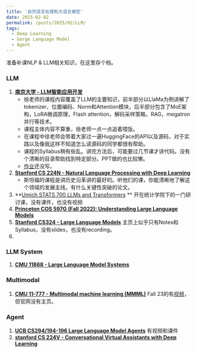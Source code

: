 ```yaml
---
title: '自然语言处理和大语言模型'
date: 2025-02-02
permalink: /posts/2025/02/LLM/
tags:
  - Deep Learning
  - Uarge Language Model
  - Agent
---
```


准备补课NLP & LLM相关知识，在这里存个档。

### LLM
1. **[南京大学 - LLM智能应用开发](https://space.bilibili.com/390606417/lists/3771310?type=season)**
    - 徐老师的课程内容覆盖了LLM的主要知识，前半部分以LlaMa为例讲解了tokenizer、位置编码、Norm和Attention模块，后半部分包含了MoE架构，LoRA微调原理，Flash attention，解码采样策略，RAG，megatron并行等技术。
    - 课程主体内容不算重，徐老师一点一点追着喂饭。
    - 在课程中徐老师会带着大家过一遍HuggingFace的API以及源码，对于实践以及像我这样不知道怎么读源码的同学都很有帮助。
    - 课程的Syllabus稍有些乱。讲完方法后，可能要过几节课才讲代码。没有个清晰的目录帮助找到特定部分。PPT做的也比较懒。
    - [作业](https://github.com/Strivin0311/llms-learning/tree/main/tutorial/assignment)还没写。
2. **[Stanford CS 224N - Natural Language Processing with Deep Learning](https://web.stanford.edu/class/cs224n/index.html)** 
    - 斯坦福的课程是讲历史沿革讲的最好的。听他们的课，你能清晰地了解这个领域的发展主线，有什么关键性突破的论文。
1. **[Umich STATS 700 LLMs and Transformers](https://www.ambujtewari.com/LLM-fall2024/) **  开在统计学院下的一门研讨课，没有课件，也没有视频
2. **[Princeton COS 597G (Fall 2022): Understanding Large Language Models](https://www.cs.princeton.edu/courses/archive/fall22/cos597G/)**
3. **[Stanford CS324 - Large Language Models](https://stanford-cs324.github.io/winter2022/)** 主页上似乎只有Notes和Syllabus，没有slides，也没有recording。
4. 

### LLM System

1. **[CMU 11868 - Large Language Model Systems](https://llmsystem.github.io/llmsystem2024spring/)**

### Multimodal

1. **[CMU 11-777 - Multimodal machine learning (MMML)](https://cmu-mmml.github.io)** Fall 23的有[视频](https://www.youtube.com/watch?v=DPkwjgaRvyI&list=PL-Fhd_vrvisMYs8A5j7sj8YW1wHhoJSmW)，但官网没有主页。

### Agent

1.  **[UCB CS294/194-196 Large Language Model Agents](https://rdi.berkeley.edu/llm-agents/f24)** 有视频和课件
2. **[stanford CS 224V - Conversational Virtual Assistants with Deep Learning](https://web.stanford.edu/class/cs224v/schedule.html)**
